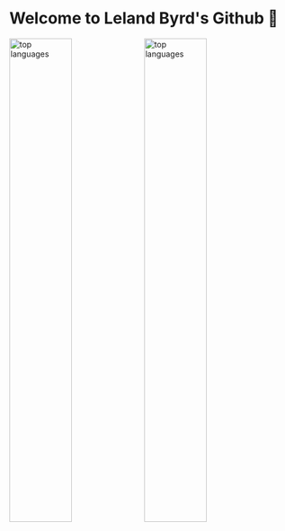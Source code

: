 # Welcome to Leland Byrd's Github 👋
<!-- [![gvbsplit card](https://github-readme-stats.vercel.app/api/pin/?username=byrdbass&repo=gvbsplit&theme=aura#gh-dark-mode-only)](https://github.com/Byrdbass/gvbsplit) -->

<img alt="top languages" align="left" width="47%" src="https://github-readme-stats.vercel.app/api/top-langs/?username=byrdbass&show_icons=true&theme=aura#gh-dark-mode-only"/>

<!-- [![Top Langs](https://github-readme-stats.vercel.app/api/top-langs/?username=byrdbass&show_icons=true&theme=aura#gh-dark-mode-only)](https://github.com/anuraghazra/github-readme-stats) -->

<img alt="top languages"  align="left" width="47%" src="https://github-readme-stats.vercel.app/api?username=byrdbass&show_icons=true&theme=aura#gh-dark-mode-only"/>

<!-- [![Leland's GitHub stats](https://github-readme-stats.vercel.app/api?username=byrdbass&show_icons=true&theme=aura#gh-dark-mode-only)](https://github.com/anuraghazra/github-readme-stats#gh-dark-mode-only) -->

<!-- [![Anurag's GitHub stats-Dark](https://github-readme-stats.vercel.app/api?username=anuraghazra&show_icons=true&theme=dark#gh-dark-mode-only)](https://github.com/anuraghazra/github-readme-stats#gh-dark-mode-only)
[![Anurag's GitHub stats-Light](https://github-readme-stats.vercel.app/api?username=anuraghazra&show_icons=true&theme=default#gh-light-mode-only)](https://github.com/anuraghazra/github-readme-stats#gh-light-mode-only) -->

<!--
**Byrdbass/Byrdbass** is a ✨ _special_ ✨ repository because its `README.md` (this file) appears on your GitHub profile.

Here are some ideas to get you started:

- 🔭 I’m currently working on ...
- 🌱 I’m currently learning ...
- 👯 I’m looking to collaborate on ...
- 🤔 I’m looking for help with ...
- 💬 Ask me about ...
- 📫 How to reach me: ...
- 😄 Pronouns: ...
- ⚡ Fun fact: ...
-->
